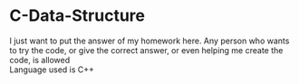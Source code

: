 # C-Data-Structure
I just want to put the answer of my homework here. Any person who wants to try the code, or give the correct answer, or even helping me create the code, is allowed
<br>
Language used is C++
